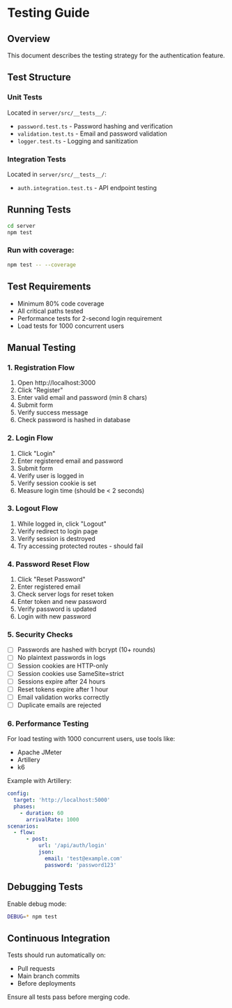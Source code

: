 # Testing Guide

## Overview

This document describes the testing strategy for the authentication feature.

## Test Structure

### Unit Tests
Located in `server/src/__tests__/`:
- `password.test.ts` - Password hashing and verification
- `validation.test.ts` - Email and password validation
- `logger.test.ts` - Logging and sanitization

### Integration Tests
Located in `server/src/__tests__/`:
- `auth.integration.test.ts` - API endpoint testing

## Running Tests

```bash
cd server
npm test
```

### Run with coverage:
```bash
npm test -- --coverage
```

## Test Requirements

- Minimum 80% code coverage
- All critical paths tested
- Performance tests for 2-second login requirement
- Load tests for 1000 concurrent users

## Manual Testing

### 1. Registration Flow
1. Open http://localhost:3000
2. Click "Register"
3. Enter valid email and password (min 8 chars)
4. Submit form
5. Verify success message
6. Check password is hashed in database

### 2. Login Flow
1. Click "Login"
2. Enter registered email and password
3. Submit form
4. Verify user is logged in
5. Verify session cookie is set
6. Measure login time (should be < 2 seconds)

### 3. Logout Flow
1. While logged in, click "Logout"
2. Verify redirect to login page
3. Verify session is destroyed
4. Try accessing protected routes - should fail

### 4. Password Reset Flow
1. Click "Reset Password"
2. Enter registered email
3. Check server logs for reset token
4. Enter token and new password
5. Verify password is updated
6. Login with new password

### 5. Security Checks
- [ ] Passwords are hashed with bcrypt (10+ rounds)
- [ ] No plaintext passwords in logs
- [ ] Session cookies are HTTP-only
- [ ] Session cookies use SameSite=strict
- [ ] Sessions expire after 24 hours
- [ ] Reset tokens expire after 1 hour
- [ ] Email validation works correctly
- [ ] Duplicate emails are rejected

### 6. Performance Testing

For load testing with 1000 concurrent users, use tools like:
- Apache JMeter
- Artillery
- k6

Example with Artillery:
```yaml
config:
  target: 'http://localhost:5000'
  phases:
    - duration: 60
      arrivalRate: 1000
scenarios:
  - flow:
      - post:
          url: '/api/auth/login'
          json:
            email: 'test@example.com'
            password: 'password123'
```

## Debugging Tests

Enable debug mode:
```bash
DEBUG=* npm test
```

## Continuous Integration

Tests should run automatically on:
- Pull requests
- Main branch commits
- Before deployments

Ensure all tests pass before merging code.
